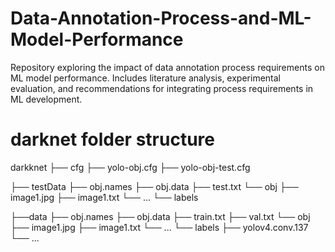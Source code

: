 # Data-Annotation-Process-and-ML-Model-Performance
Repository exploring the impact of data annotation process requirements on ML model performance. Includes literature analysis, experimental evaluation, and recommendations for integrating process requirements in ML development.


# darknet folder structure
darkknet
├── cfg
    ├── yolo-obj.cfg
    ├── yolo-obj-test.cfg

├── testData
    ├── obj.names
    ├── obj.data
    ├── test.txt
 └── obj
    ├── image1.jpg
    ├── image1.txt
    └── ...
  └── labels

├──data
    ├── obj.names
    ├── obj.data
    ├── train.txt
    ├── val.txt
  └── obj
    ├── image1.jpg
    ├── image1.txt
    └── ...
  └── labels
├── yolov4.conv.137
└── ...
